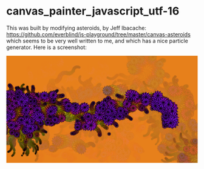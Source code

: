 # canvas_painter_javascript_utf-16

This was built by modifying asteroids, by Jeff Ibacache:
https://github.com/everblind/js-playground/tree/master/canvas-asteroids
which seems to be very well written to me, and which has a nice particle generator. Here is a screenshot:


![screenshot](https://github.com/thismain/canvas_painter_javascript_utf-16/blob/main/Screenshot%20at%202020-10-29%2010-03-14.png?raw=true)
